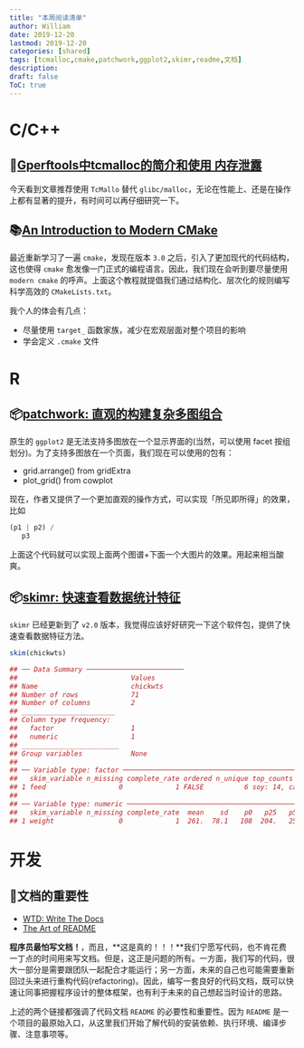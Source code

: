 ```yaml
---
title: "本周阅读清单"
author: William
date: 2019-12-20
lastmod: 2019-12-20
categories: [shared]
tags: [tcmalloc,cmake,patchwork,ggplot2,skimr,readme,文档]
description: 
draft: false
ToC: true
---
```


# C/C++

## 🔖[Gperftools中tcmalloc的简介和使用 内存泄露](http://www.cppblog.com/markqian86/archive/2018/08/24/215870.html)

今天看到文章推荐使用 `TcMallo` 替代 `glibc/malloc`，无论在性能上、还是在操作上都有显著的提升，有时间可以再仔细研究一下。

## 📚[An Introduction to Modern CMake](https://cliutils.gitlab.io/modern-cmake/)

最近重新学习了一遍 `cmake`，发现在版本 `3.0` 之后，引入了更加现代的代码结构，这也使得 `cmake` 愈发像一门正式的编程语言。因此，我们现在会听到要尽量使用 `modern cmake` 的呼声。上面这个教程就提倡我们通过结构化、层次化的规则编写科学高效的 `CMakeLists.txt`。

我个人的体会有几点：
- 尽量使用 `target_` 函数家族，减少在宏观层面对整个项目的影响
- 学会定义 `.cmake` 文件



# R

## 📦[patchwork: 直观的构建复杂多图组合](https://www.data-imaginist.com/2019/patch-it-up-and-send-it-out/)

原生的 `ggplot2` 是无法支持多图放在一个显示界面的(当然，可以使用 facet 按组划分)。为了支持多图放在一个页面，我们现在可以使用的包有：

- grid.arrange() from gridExtra
- plot_grid() from cowplot

现在，作者又提供了一个更加直观的操作方式，可以实现「所见即所得」的效果，比如

```r
(p1 | p2) /
   p3
```

上面这个代码就可以实现上面两个图谱+下面一个大图片的效果。用起来相当酸爽。

## 📦[skimr: 快速查看数据统计特征](https://github.com/ropensci/skimr)

`skimr` 已经更新到了 `v2.0` 版本，我觉得应该好好研究一下这个软件包，提供了快速查看数据特征方法。

```r
skim(chickwts)

## ── Data Summary ────────────────────────
##                            Values  
## Name                       chickwts
## Number of rows             71      
## Number of columns          2       
## _______________________            
## Column type frequency:             
##   factor                   1       
##   numeric                  1       
## ________________________           
## Group variables            None    
## 
## ── Variable type: factor ─────────────────────────────────────────────────────────────────
##   skim_variable n_missing complete_rate ordered n_unique top_counts                        
## 1 feed                  0             1 FALSE          6 soy: 14, cas: 12, lin: 12, sun: 12
## 
## ── Variable type: numeric ────────────────────────────────────────────────────────────────
##   skim_variable n_missing complete_rate  mean    sd    p0   p25   p50   p75  p100 hist 
## 1 weight                0             1  261.  78.1   108  204.   258  324.   423 ▆▆▇▇▃
```

# 开发

## 📄文档的重要性
   
- [WTD: Write The Docs](https://www.writethedocs.org/)
- [The Art of README](https://github.com/noffle/art-of-readme/blob/master/README-zh.md) 

**程序员最怕写文档！**，而且，**这是真的！！！**我们宁愿写代码，也不肯花费一丁点的时间用来写文档。但是，这正是问题的所有。一方面，我们写的代码，很大一部分是需要跟团队一起配合才能运行；另一方面，未来的自己也可能需要重新回过头来进行重构代码(refactoring)。因此，编写一套良好的代码文档，既可以快速让同事把握程序设计的整体框架，也有利于未来的自己想起当时设计的思路。

上述的两个链接都强调了代码文档 `README` 的必要性和重要性。因为 `README` 是一个项目的最原始入口，从这里我们开始了解代码的安装依赖、执行环境、编译步骤、注意事项等。

    








